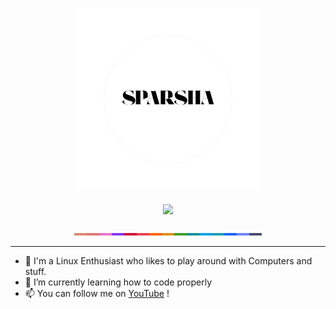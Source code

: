 <h3 align = center>
<img align = "center" width="290" src="https://github.com/sparshabhusal/sparshabhusal/blob/main/assets/sparsha-circle.png">
</h3>

<h3 align = center>
<img src = https://readme-typing-svg.herokuapp.com?font=Poppins&weight=600&size=30&duration=2000&pause=500&color=FFFFFF&center=true&width=450&height=116&lines=Hello+!+I+am+Sparsha>
</h3>


<p align="center">
  <img width="300" src="https://github.com/sparshabhusal/sparshabhusal/blob/main/assets/latte.png" width="200" />
</p>

---

- 🔭 I'm a Linux Enthusiast who likes to play around with Computers and stuff.
- 🌱 I’m currently learning how to code properly
- 📫 You can follow me on [YouTube](https://www.youtube.com/@sparsha_bhusal)  !
